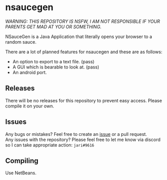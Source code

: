 # nsaucegen
*WARNING: THIS REPOSITORY IS NSFW, I AM NOT RESPONSIBLE IF YOUR PARENTS GET MAD AT YOU OR SOMETHING.*

NSauceGen is a Java Application that literally opens your browser to a random sauce.

There are a lot of planned features for nsaucegen and these are as follows:
- An option to export to a text file. (pass)
- A GUI which is bearable to look at. (pass)
- An android port.

## Releases
There will be no releases for this repository to prevent easy access. Please compile it on your own.

## Issues
Any bugs or mistakes? Feel free to create an [issue](https://github.com/tanyufukazawa/nsaucegen/issues/new) or a pull request.  
Any issues with the repository? Please feel free to let me know via discord so I can take appropriate action: `jari#9616`

## Compiling
Use NetBeans.
